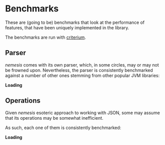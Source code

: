 # Benchmarks

These are (going to be) benchmarks that look at the performance of features, that have been uniquely implemented in the library.

The benchmarks are run with [criterium](https://github.com/hugoduncan/criterium).

## Parser

_nemesis_ comes with its own parser, which, in some circles, may or may not be frowned upon. 
Nevertheless, the parser is consistently benchmarked against a number of other ones stemming from other
popular JVM libraries:

**Loading**

## Operations

Given _nemesis_ esoteric approach to working with JSON, some may assume that its operations may be somewhat inefficient.

As such, each one of them is consistently benchmarked:

**Loading**